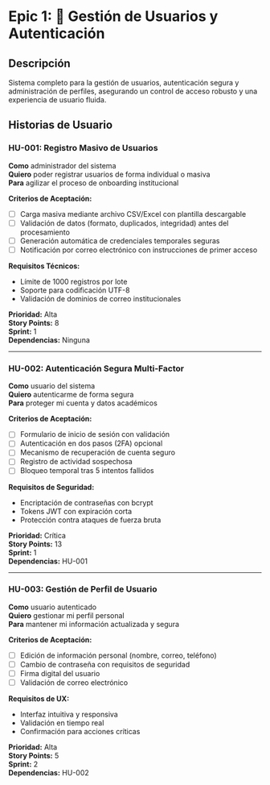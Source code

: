# Epic 1: 🔐 Gestión de Usuarios y Autenticación

## Descripción

Sistema completo para la gestión de usuarios, autenticación segura y administración de perfiles, asegurando un control de acceso robusto y una experiencia de usuario fluida.

## Historias de Usuario

### HU-001: Registro Masivo de Usuarios

**Como** administrador del sistema  
**Quiero** poder registrar usuarios de forma individual o masiva  
**Para** agilizar el proceso de onboarding institucional

**Criterios de Aceptación:**

- [ ] Carga masiva mediante archivo CSV/Excel con plantilla descargable
- [ ] Validación de datos (formato, duplicados, integridad) antes del procesamiento
- [ ] Generación automática de credenciales temporales seguras
- [ ] Notificación por correo electrónico con instrucciones de primer acceso

**Requisitos Técnicos:**

- Límite de 1000 registros por lote
- Soporte para codificación UTF-8
- Validación de dominios de correo institucionales

**Prioridad:** Alta  
**Story Points:** 8  
**Sprint:** 1  
**Dependencias:** Ninguna

---

### HU-002: Autenticación Segura Multi-Factor

**Como** usuario del sistema  
**Quiero** autenticarme de forma segura  
**Para** proteger mi cuenta y datos académicos

**Criterios de Aceptación:**

- [ ] Formulario de inicio de sesión con validación
- [ ] Autenticación en dos pasos (2FA) opcional
- [ ] Mecanismo de recuperación de cuenta seguro
- [ ] Registro de actividad sospechosa
- [ ] Bloqueo temporal tras 5 intentos fallidos

**Requisitos de Seguridad:**

- Encriptación de contraseñas con bcrypt
- Tokens JWT con expiración corta
- Protección contra ataques de fuerza bruta

**Prioridad:** Crítica  
**Story Points:** 13  
**Sprint:** 1  
**Dependencias:** HU-001

---

### HU-003: Gestión de Perfil de Usuario

**Como** usuario autenticado  
**Quiero** gestionar mi perfil personal  
**Para** mantener mi información actualizada y segura

**Criterios de Aceptación:**

- [ ] Edición de información personal (nombre, correo, teléfono)
- [ ] Cambio de contraseña con requisitos de seguridad
- [ ] Firma digital del usuario
- [ ] Validación de correo electrónico

**Requisitos de UX:**

- Interfaz intuitiva y responsiva
- Validación en tiempo real
- Confirmación para acciones críticas

**Prioridad:** Alta  
**Story Points:** 5  
**Sprint:** 2  
**Dependencias:** HU-002
